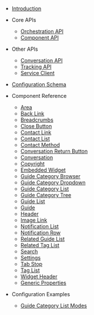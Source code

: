 - [Introduction](/)

- Core APIs

  - [Orchestration API](orchestration.md)
  - [Component API](component.md)

- Other APIs

  - [Conversation API](api/@humany/widget-conversation/readme.md)
  - [Tracking API](api/@humany/widget-tracking/readme.md)
  - [Service Client](api/@humany/serviceclient/readme.md)

- [Configuration Schema](configuration-schema.md)

- Component Reference

  - [Area](component-reference/area.md)
  - [Back Link](component-reference/back-link.md)
  - [Breadcrumbs](component-reference/breadcrumbs.md)
  - [Close Button](component-reference/close-button.md)
  - [Contact Link](component-reference/contact-link.md)
  - [Contact List](component-reference/contact-list.md)
  - [Contact Method](component-reference/contact-method.md)
  - [Conversation Return Button](component-reference/conversation-return-button.md)
  - [Conversation](component-reference/conversation.md)
  - [Copyright](component-reference/copyright.md)
  - [Embedded Widget](component-reference/embedded-widget.md)
  - [Guide Category Browser](component-reference/guide-category-browser.md)
  - [Guide Category Dropdown](component-reference/guide-category-dropdown.md)
  - [Guide Category List](component-reference/guide-category-list.md)
  - [Guide Category Tree](component-reference/guide-category-tree.md)
  - [Guide List](component-reference/guide-list.md)
  - [Guide](component-reference/guide.md)
  - [Header](component-reference/header.md)
  - [Image Link](component-reference/image-link.md)
  - [Notification List](component-reference/notification-list.md)
  - [Notification Row](component-reference/notification-row.md)
  - [Related Guide List](component-reference/related-guide-list.md)
  - [Related Tag List](component-reference/related-tag-list.md)
  - [Search](component-reference/search.md)
  - [Settings](component-reference/settings.md)
  - [Tab Stop](component-reference/tab-stop.md)
  - [Tag List](component-reference/tag-list.md)
  - [Widget Header](component-reference/widget-header.md)
  - [Generic Properties](component-reference/generic-properties.md)

- Configuration Examples
  <!-- - [Accordion](configuration-examples/accordion.md) -->
  - [Guide Category List Modes](configuration-examples/guide-category-list.md)
